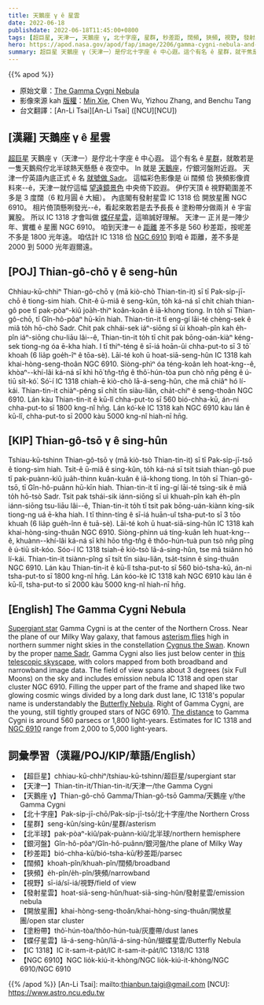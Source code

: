 ```yaml
---
title: 天鵝座 γ ê 星雲
date: 2022-06-18
publishdate: 2022-06-18T11:45:00+0800
tags: [超巨星, 天津一, 天鵝座 γ, 北十字座, 星群, 秒差距, 闊頻, 狹頻, 視野, 發射星雲, IC 1318, 開放星團, NGC 6910, 塗粉帶, 蝶仔星雲, 北半球, 銀河盤]
hero: https://apod.nasa.gov/apod/fap/image/2206/gamma-cygni-nebula-and-sadr1024.jpg
summary: 超巨星 天鵝座 γ（天津一）是佇北十字座 ê 中心遐。這个有名 ê 星群，就干焦是一隻天鵝飛佇北半球熱天懸懸 ê 夜空中。
---
```


{{% apod %}}

- 原始文章：[The Gamma Cygni Nebula](https://apod.nasa.gov/apod/ap220618.html)
- 影像來源 kah [版權][copyright]：[Min Xie](https://www.astrobin.com/users/mxcoppell/), Chen Wu, Yizhou Zhang, and Benchu Tang
- 台文翻譯：[An-Li Tsai][An-Li Tsai] ([NCU][NCU])

## [漢羅] 天鵝座 γ ê 星雲
[超巨星][Supergiant star] 天鵝座 γ（天津一）是佇北十字座 ê 中心遐。
這个有名 ê [星群][asterism flies]，就敢若是一隻天鵝飛佇北半球熱天懸懸 ê 夜空中。
In 就是 [天鵝座][Cygnus the Swan]，佇銀河盤附近遐。
天津一佇英語內底正式 ê 名 [就號做 Sadr][name Sadr]。
這幅彩色影像是 ùi 闊頻 佮 狹頻影像資料來--ê，天津一就佇這幅 [望遠鏡景色][this telescopic skyscape] 中央倚下跤遐。
伊佇天頂 ê 視野範圍差不多是 3 度闊（6 粒月圓 ê 大細）。
內底閣有發射星雲 IC 1318 佮 開放星團 NGC 6910。
相片倚頂懸咧發光--ê，看起來敢若是去予長長 ê 塗粉帶分做兩爿 ê 宇宙翼股。
所以 IC 1318 才會叫做 [蝶仔星雲][Butterfly Nebula]，這嘛誠好理解。
天津一 正爿是一陣少年、實櫼 ê 星團 NGC 6910。
咱到天津一 ê [距離][The distance] 差不多是 560 秒差距，按呢差不多是 1800 光年遠。
咱估計 IC 1318 佮 [NGC 6910][NGC 6910] 到咱 ê 距離，差不多是 2000 到 5000 光年遐爾遠。

## [POJ] Thian-gô-chō γ ê seng-hûn
Chhiau-kū-chhiⁿ Thian-gô-chō γ (mā kiò-chò Thian-tin-it) sī tī Pak-si̍p-jī-chō ê tiong-sim hiah.
Chit-ê ū-miâ ê seng-kûn, to̍h ká-ná sī chi̍t chiah thian-gô poe tī pak-pòaⁿ-kiû joa̍h-thiⁿ koân-koân ê iā-khong tiong.
In to̍h sī Thian-gô-chō, tī Gîn-hô-pôaⁿ hū-kīn hiah.
Thian-tin-it tī eng-gí lāi-té chèng-sek ê miâ to̍h hō-chò Sadr.
Chit pak chhái-sek iáⁿ-siōng sī ùi khoah-pîn kah e̍h-pîn iáⁿ-siōng chu-liāu lâi--ê, Thian-tin-it to̍h tī chit pak bōng-oán-kiàⁿ kéng-sek tiong-ng óa ē-kha hiah.
I tī thiⁿ-téng ê sī-iá hoān-ûi chha-put-to sī 3 tō͘ khoah (6 lia̍p goe̍h-îⁿ ê tōa-sè).
Lāi-té koh ū hoat-siā-seng-hûn IC 1318 kah khai-hòng-seng-thoân NGC 6910.
Siòng-phìⁿ óa téng-koân leh hoat-kng--ê, khòaⁿ--khí-lâi ká-ná sī khì hō͘ tn̂g-tn̂g ê thô͘-hún-tòa pun chò nn̄g pêng ê ú-tiū si̍t-kó͘.
Só͘-í IC 1318 chiah-ē kiò-chò Iā-á-seng-hûn, che mā chiâⁿ hó lí-kái.
Thian-tin-it chiàⁿ-pêng sī chi̍t tīn siàu-liân, cha̍t-chiⁿ ê seng-thoân NGC 6910.
Lán kàu Thian-tin-it ê kū-lî chha-put-to sī 560 bió-chha-kū, án-ni chha-put-to sī 1800 kng-nî hn̄g.
Lán kó͘-kè IC 1318 kah NGC 6910 kàu lán ê kū-lî, chha-put-to sī 2000 kàu 5000 kng-nî hiah-nī hn̄g.


## [KIP] Thian-gô-tsō γ ê sing-hûn
Tshiau-kū-tshinn Thian-gô-tsō γ (mā kiò-tsò Thian-tin-it) sī tī Pak-si̍p-jī-tsō ê tiong-sim hiah.
Tsit-ê ū-miâ ê sing-kûn, to̍h ká-ná sī tsi̍t tsiah thian-gô pue tī pak-puànn-kiû jua̍h-thinn kuân-kuân ê iā-khong tiong.
In to̍h sī Thian-gô-tsō, tī Gîn-hô-puânn hū-kīn hiah.
Thian-tin-it tī ing-gí lāi-té tsìng-sik ê miâ to̍h hō-tsò Sadr.
Tsit pak tshái-sik iánn-siōng sī uì khuah-pîn kah e̍h-pîn iánn-siōng tsu-liāu lâi--ê, Thian-tin-it to̍h tī tsit pak bōng-uán-kiànn kíng-sik tiong-ng uá ē-kha hiah.
I tī thinn-tíng ê sī-iá huān-uî tsha-put-to sī 3 tōo khuah (6 lia̍p gue̍h-înn ê tuā-sè).
Lāi-té koh ū huat-siā-sing-hûn IC 1318 kah khai-hòng-sing-thuân NGC 6910.
Siòng-phìnn uá tíng-kuân leh huat-kng--ê, khuànn--khí-lâi ká-ná sī khì hōo tn̂g-tn̂g ê thôo-hún-tuà pun tsò nn̄g pîng ê ú-tiū si̍t-kóo.
Sóo-í IC 1318 tsiah-ē kiò-tsò Iā-á-sing-hûn, tse mā tsiânn hó lí-kái.
Thian-tin-it tsiànn-pîng sī tsi̍t tīn siàu-liân, tsa̍t-tsinn ê sing-thuân NGC 6910.
Lán kàu Thian-tin-it ê kū-lî tsha-put-to sī 560 bió-tsha-kū, án-ni tsha-put-to sī 1800 kng-nî hn̄g.
Lán kóo-kè IC 1318 kah NGC 6910 kàu lán ê kū-lî, tsha-put-to sī 2000 kàu 5000 kng-nî hiah-nī hn̄g.

## [English] The Gamma Cygni Nebula
[Supergiant star][Supergiant star] Gamma Cygni is at the center of the Northern Cross.
Near the plane of our Milky Way galaxy, that famous [asterism flies][asterism flies] high in northern summer night skies in the constellation [Cygnus the Swan][Cygnus the Swan].
Known by the proper [name Sadr][name Sadr], Gamma Cygni also lies just below center in [this telescopic skyscape][this telescopic skyscape], with colors mapped from both broadband and narrowband image data.
The field of view spans about 3 degrees (six Full Moons) on the sky and includes emission nebula IC 1318 and open star cluster NGC 6910.
Filling the upper part of the frame and shaped like two glowing cosmic wings divided by a long dark dust lane, IC 1318's popular name is understandably the [Butterfly Nebula][Butterfly Nebula].
Right of Gamma Cygni, are the young, still tightly grouped stars of NGC 6910.
[The distance][The distance] to Gamma Cygni is around 560 parsecs or 1,800 light-years.
Estimates for IC 1318 and [NGC 6910][NGC 6910] range from 2,000 to 5,000 light-years.

## 詞彙學習（漢羅/POJ/KIP/華語/English）
- 【超巨星】chhiau-kū-chhiⁿ/tshiau-kū-tshinn/超巨星/supergiant star
- 【天津一】Thian-tin-it/Thian-tin-it/天津一/the Gamma Cygni
- 【天鵝座 γ】Thian-gô-chō Gamma/Thian-gô-tsō Gamma/天鵝座 γ/the Gamma Cygni
- 【北十字座】Pak-si̍p-jī-chō/Pak-si̍p-jī-tsō/北十字座/the Northern Cross
- 【星群】seng-kûn/sing-kûn/星群/asterism
- 【北半球】pak-pòaⁿ-kiû/pak-puànn-kiû/北半球/northern hemisphere
- 【銀河盤】Gîn-hô-pôaⁿ/Gîn-hô-puânn/銀河盤/the plane of Milky Way
- 【秒差距】bió-chha-kū/bió-tsha-kū/秒差距/parsec
- 【闊頻】khoah-pîn/khuah-pîn/闊頻/broadband
- 【狹頻】e̍h-pîn/e̍h-pîn/狹頻/narrowband
- 【視野】sī-iá/sī-iá/視野/field of view
- 【發射星雲】hoat-siā-seng-hûn/huat-siā-sing-hûn/發射星雲/emission nebula
- 【開放星團】khai-hòng-seng-thoân/khai-hòng-sing-thuân/開放星團/open star cluster
- 【塗粉帶】thô͘-hún-tòa/thôo-hún-tuà/灰塵帶/dust lanes
- 【蝶仔星雲】Iā-á-seng-hûn/Iā-á-sing-hûn/蝴蝶星雲/Butterfly Nebula
- 【IC 1318】IC it-sam-it-pa̍t/IC it-sam-it-pa̍t/IC 1318/IC 1318
- 【NGC 6910】NGC lio̍k-kiú-it-khòng/NGC lio̍k-kiú-it-khòng/NGC 6910/NGC 6910

{{% /apod %}}
[An-Li Tsai]: mailto:thianbun.taigi@gmail.com
[NCU]: https://www.astro.ncu.edu.tw

[copyright]: https://apod.nasa.gov/apod/fap/lib/about_apod.html#srapply

[Supergiant star]:https://en.wikipedia.org/wiki/Supergiant
[asterism flies]:http://maps.seds.org/Const/asterism.html
[Cygnus the Swan]:http://en.wikipedia.org/wiki/Cygnus_(constellation)
[name Sadr]:http://stars.astro.illinois.edu/sow/sadr.html
[this telescopic skyscape]:https://www.astrobin.com/u6s6si/
[Butterfly Nebula]:https://apod.nasa.gov/apod/ap210316.html
[The distance]:https://solarsystem.nasa.gov/news/1230/cosmic-distances/
[NGC 6910]:http://www.univie.ac.at/webda/cgi-bin/ocl_page.cgi?dirname=ngc6910

